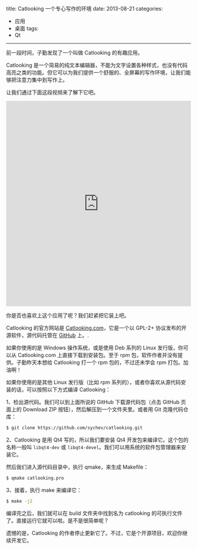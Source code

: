 title: Catlooking 一个专心写作的环境
date: 2013-08-21
categories:
- 应用
- 桌面
tags: 
- Qt
---

前一段时间，子勤发现了一个叫做 Catlooking 的有趣应用。

Catlooking 是一个简易的纯文本编辑器，不能为文字设置各种样式，也没有代码高亮之类的功能。但它可以为我们提供一个舒服的、全屏幕的写作环境，让我们能够把注意力集中到写作上。

让我们通过下面这段视频来了解下它吧。

<div><iframe width="100%" height="560px" src="http://player.youku.com/embed/XNTYxNTgxMTU2" frameborder=0 allowfullscreen></iframe></div>

<!-- more -->

你是否也喜欢上这个应用了呢？我们赶紧把它装上吧。

Catlooking 的官方网站是 [Catlooking.com](http://catlooking.com/)，它是一个以 GPL-2+ 协议发布的开源软件，源代码托管在 [GitHub](https://github.com/sychev/catlooking) 上。.

如果你使用的是 Windows 操作系统，或是使用 Deb 系列的 Linux 发行版，你可以从 Catlooking.com 上直接下载到安装包。至于 rpm 包，软件作者并没有提供。子勤昨天本想给 Catlooking 打一个 rpm 包的，不过还未学会 rpm 打包。加油啊！

如果你使用的是其他 Linux 发行版（比如 rpm 系列的），或者你喜欢从源代码安装的话，可以按照以下方式编译 Catlooking：

1、检出源代码。我们可以到上面所说的 GitHub 下载源代码包（点击 GitHub 页面上的 Download ZIP 按钮），然后解压到一个文件夹里。或者用 Git 克隆代码仓库：

``` bash
$ git clone https://github.com/sychev/catlooking.git
```

2、Catlooking 是用 Qt4 写的，所以我们要安装 Qt4 开发包来编译它。这个包的名称一般叫 `libqt4-dev` 或 `libqt4-devel`。我们可以用系统的软件包管理器来安装它。

然后我们进入源代码目录中，执行 qmake，来生成 Makefile：

``` bash
$ qmake catlooking.pro
```

3、接着，执行 make 来编译它：

``` bash
$ make -j2
```

编译完之后，我们就可以在 build 文件夹中找到名为 catlooking 的可执行文件了。直接运行它就可以啦。是不是很简单呢？

遗憾的是，Catlooking 的作者停止更新它了。不过，它是个开源项目，欢迎你继续开发它。